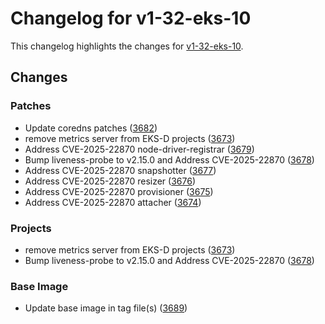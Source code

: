 # Changelog for v1-32-eks-10

This changelog highlights the changes for [v1-32-eks-10](https://github.com/aws/eks-distro/tree/v1-32-eks-10).

## Changes

### Patches
* Update coredns patches ([3682](https://github.com/aws/eks-distro/pull/3682))
* remove metrics server from EKS-D projects ([3673](https://github.com/aws/eks-distro/pull/3673))
* Address CVE-2025-22870 node-driver-registrar ([3679](https://github.com/aws/eks-distro/pull/3679))
* Bump liveness-probe to v2.15.0 and Address CVE-2025-22870 ([3678](https://github.com/aws/eks-distro/pull/3678))
* Address CVE-2025-22870 snapshotter ([3677](https://github.com/aws/eks-distro/pull/3677))
* Address CVE-2025-22870 resizer ([3676](https://github.com/aws/eks-distro/pull/3676))
* Address CVE-2025-22870 provisioner ([3675](https://github.com/aws/eks-distro/pull/3675))
* Address CVE-2025-22870 attacher ([3674](https://github.com/aws/eks-distro/pull/3674))

### Projects
* remove metrics server from EKS-D projects ([3673](https://github.com/aws/eks-distro/pull/3673))
* Bump liveness-probe to v2.15.0 and Address CVE-2025-22870 ([3678](https://github.com/aws/eks-distro/pull/3678))

### Base Image
* Update base image in tag file(s) ([3689](https://github.com/aws/eks-distro/pull/3689))

